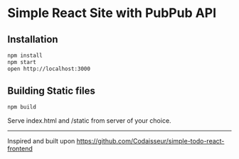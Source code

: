 # Simple React Site with PubPub API

## Installation

```bash
npm install
npm start
open http://localhost:3000
```

## Building Static files

```bash
npm build
```
Serve index.html and /static from server of your choice.

------------------
Inspired and built upon https://github.com/Codaisseur/simple-todo-react-frontend